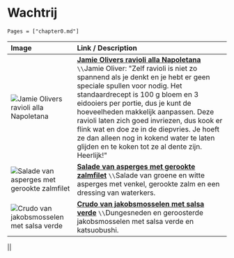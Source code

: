 # Wachtrij

```@contents
Pages = ["chapter0.md"]
```

| Image| Link / Description |
| :--- | :--- |
| ![Jamie Olivers ravioli alla Napoletana](https://www.foodiesmagazine.nl/app/uploads/2023/11/Jamie-Oliver-ravioli-scaled-2192x1720-c-default.webp) | **[Jamie Olivers ravioli alla Napoletana](https://www.foodiesmagazine.nl/recepten/jamie-oliver-ravioli-alla-napoletana/)** ``\\``Jamie Oliver: "Zelf ravioli is niet zo spannend als je denkt en je hebt er geen speciale spullen voor nodig. Het standaardrecept is 100 g bloem en 3 eidooiers per portie, dus je kunt de hoeveelheden makkelijk aanpassen. Deze ravioli laten zich goed invriezen, dus kook er flink wat en doe ze in de diepvries. Je hoeft ze dan alleen nog in kokend water te laten glijden en te koken tot ze al dente zijn. Heerlijk!"  |
| ![Salade van asperges met gerookte zalmfilet](https://www.sligro.nl/recepten/2024/03/asperge-salade-met-gerookte-zalmfilet/_jcr_content/image.coreimg.jpeg/1707313636597/lente-2024-inspiratiemagazine-recept-salade-van-asperge.jpeg) | **[Salade van asperges met gerookte zalmfilet](https://www.sligro.nl/recepten/2024/03/asperge-salade-met-gerookte-zalmfilet.html?utm_source=folder&utm_medium=qr&utm_campaign=lente-2024&utm_term=hg)** ``\\``Salade van groene en witte asperges met venkel, gerookte zalm en een dressing van waterkers.  |
| ![Crudo van jakobsmosselen met salsa verde](https://www.sligro.nl/recepten/2024/03/crudo-van-coquilles-met-salsa-verde/_jcr_content/image.coreimg.jpeg/1707313626725/lente-2024-inspiratiemagazine-recept-crudo-jakobsmosselen-salsa-verde.jpeg) | **[Crudo van jakobsmosselen met salsa verde](https://www.sligro.nl/recepten/2024/03/crudo-van-coquilles-met-salsa-verde.html?utm_source=folder&utm_medium=qr&utm_campaign=lente-2024&utm_term=hg)** ``\\``Dungesneden en geroosterde jakobsmosselen met salsa verde en katsuobushi. |

||